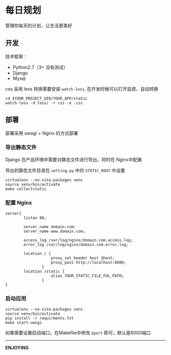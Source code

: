 # 每日规划

管理你每天的计划，让生活更美好

## 开发

技术框架：

- Python2.7（3+ 没有测试）
- Django
- Mysql

css 采用 less 转换需要安装 ```watch-less```, 在开发时候可以打开监控，自动转换

```
cd $YOUR_PROJECT_DIR/YOUR_APP/static
watch-less -d less/ -r css -e .css
```

## 部署

部署采用 uwsgi + Nginx 的方式部署

### 导出静态文件

Django 在产品环境中需要对静态文件进行导出，同时在 Nginx中配置

导出的静态文件目录在 ```setting.py``` 中的 ```STATIC_ROOT``` 中设置

```
virtualenv --no-site-packages venv
source venv/bin/activate
make collectstatic
```

### 配置 Nginx

```
server{
        listen 80;

        server_name domain.com;
        server_name www.domain.com;

        access_log /var/log/nginx/domain.com.access.log;
        error_log /var/log/nginx/domain.com.error.log;

        location / {
                    proxy_set_header host $host;
                    proxy_pass http://localhost:6000;
                }
        location /static {
                    alias YOUR_STATIC_FILE_FUL_PATH;
                }
}

```

### 启动应用

```
virtualenv --no-site-packages venv
source venv/bin/activate
pip install -r requirments.txt
make start-uwsgi
```

如果需要设置启动端口，在Makefile中修改 ```$port``` 即可，默认是6000端口

---- 

**ENJOYING**

